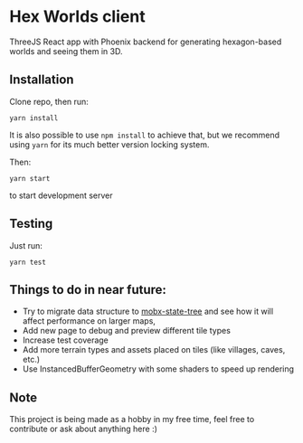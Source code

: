 # Hex Worlds client

ThreeJS React app with Phoenix backend for generating hexagon-based worlds and seeing them in 3D.

## Installation

Clone repo, then run:

`yarn install`

It is also possible to use `npm install` to achieve that,
but we recommend using `yarn` for its much better version locking system.

Then:

`yarn start`

to start development server

## Testing

Just run:

`yarn test`

## Things to do in near future:

- Try to migrate data structure to [mobx-state-tree](https://github.com/mobxjs/mobx-state-tree) and see how it will affect performance on larger maps,
- Add new page to debug and preview different tile types
- Increase test coverage
- Add more terrain types and assets placed on tiles (like villages, caves, etc.)
- Use InstancedBufferGeometry with some shaders to speed up rendering

## Note

This project is being made as a hobby in my free time, feel free to contribute or ask about anything here :)

